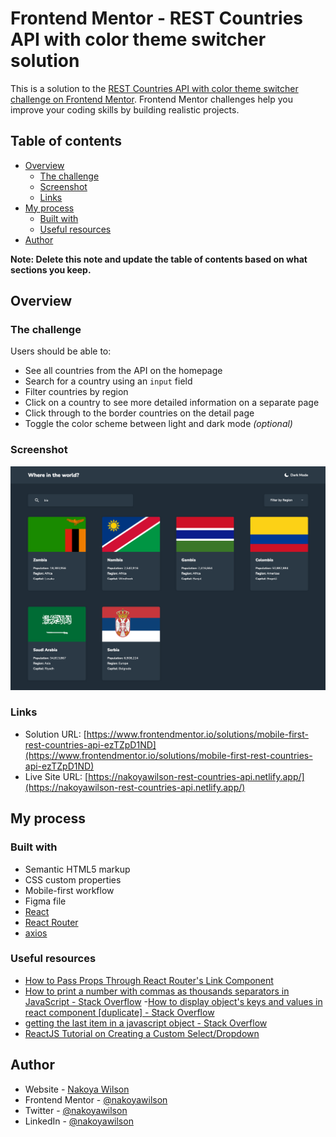 # Frontend Mentor - REST Countries API with color theme switcher solution

This is a solution to the [REST Countries API with color theme switcher challenge on Frontend Mentor](https://www.frontendmentor.io/challenges/rest-countries-api-with-color-theme-switcher-5cacc469fec04111f7b848ca). Frontend Mentor challenges help you improve your coding skills by building realistic projects.

## Table of contents

- [Overview](#overview)
  - [The challenge](#the-challenge)
  - [Screenshot](#screenshot)
  - [Links](#links)
- [My process](#my-process)
  - [Built with](#built-with)
  - [Useful resources](#useful-resources)
- [Author](#author)

**Note: Delete this note and update the table of contents based on what sections you keep.**

## Overview

### The challenge

Users should be able to:

- See all countries from the API on the homepage
- Search for a country using an `input` field
- Filter countries by region
- Click on a country to see more detailed information on a separate page
- Click through to the border countries on the detail page
- Toggle the color scheme between light and dark mode _(optional)_

### Screenshot

![](./src/assets/screenshot.png)

### Links

- Solution URL: [https://www.frontendmentor.io/solutions/mobile-first-rest-countries-api-ezTZpD1ND](https://www.frontendmentor.io/solutions/mobile-first-rest-countries-api-ezTZpD1ND)
- Live Site URL: [https://nakoyawilson-rest-countries-api.netlify.app/](https://nakoyawilson-rest-countries-api.netlify.app/)

## My process

### Built with

- Semantic HTML5 markup
- CSS custom properties
- Mobile-first workflow
- Figma file
- [React](https://reactjs.org/)
- [React Router](https://reactrouter.com/)
- [axios](https://axios-http.com/)

### Useful resources

- [How to Pass Props Through React Router's Link Component](https://ui.dev/react-router-pass-props-to-link)
- [How to print a number with commas as thousands separators in JavaScript - Stack Overflow](https://stackoverflow.com/questions/2901102/how-to-print-a-number-with-commas-as-thousands-separators-in-javascript) -[How to display object's keys and values in react component [duplicate] - Stack Overflow](https://stackoverflow.com/questions/57581147/how-to-display-objects-keys-and-values-in-react-component)
- [getting the last item in a javascript object - Stack Overflow](https://stackoverflow.com/questions/4317456/getting-the-last-item-in-a-javascript-object)
- [ReactJS Tutorial on Creating a Custom Select/Dropdown](https://andela.com/insights/react-js-tutorial-on-creating-a-custom-select-dropdown/)

## Author

- Website - [Nakoya Wilson](https://nakoyawilson.netlify.app/)
- Frontend Mentor - [@nakoyawilson](https://www.frontendmentor.io/profile/nakoyawilson)
- Twitter - [@nakoyawilson](https://twitter.com/nakoyawilson)
- LinkedIn - [@nakoyawilson](https://www.linkedin.com/in/nakoyawilson/)
